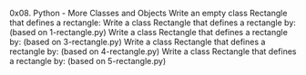 0x08. Python - More Classes and Objects
Write an empty class Rectangle that defines a rectangle:
Write a class Rectangle that defines a rectangle by: (based on 1-rectangle.py)
Write a class Rectangle that defines a rectangle by: (based on 3-rectangle.py)
Write a class Rectangle that defines a rectangle by: (based on 4-rectangle.py)
Write a class Rectangle that defines a rectangle by: (based on 5-rectangle.py)
